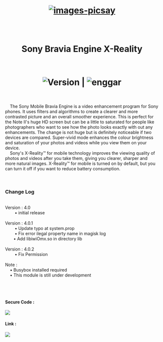 <h1 align="center">
  <a href="https://imgbb.com/"><img src="https://i.ibb.co/QMWW88t/images-picsay.jpg" alt="images-picsay" border="0"></a>
    </h1>
    <br>
    <br>
<h1 align="center"> Sony Bravia Engine X-Reality </h1>
<br>

<h1 align="center">
    <img src="https://img.shields.io/badge/Version-4.0.2-brightgreen.svg"
      alt="Version" />   |    <img src="https://img.shields.io/badge/Enggar-Sulistyo-blue.svg" alt="enggar">
</h1>
<br>
  <br>
&nbsp; &nbsp; The Sony Mobile Bravia Engine is a video enhancement program for Sony phones. It uses filters and algorithms to create a clearer and more contrasted picture and an overall smoother experience.
This is perfect for the Note II's huge HD screen but can be a little to saturated for people like photographers who want to see how the photo looks exactly with out any enhancements.
The change is not huge but is definitely noticeable if two devices are compared. 
Super-vivid mode enhances the colour brightness and saturation of your photos and videos while you view them on your device.
<br>
&nbsp; &nbsp; Sony's X-Reality™ for mobile technology improves the viewing quality of photos and videos after you take them, giving you clearer, sharper and more natural images. X-Reality™ for mobile is turned on by default, but you can turn it off if you want to reduce battery consumption. 
<br>
<br>
<br>
<h3 align="left"> Change Log </h3>
  <br>
Version : 4.0
<br>
&nbsp; &nbsp; &nbsp; &nbsp; • initial release
<br>
<br>
Version : 4.0.1
<br>
&nbsp; &nbsp; &nbsp; &nbsp; • Update typo at system.prop
<br>
&nbsp; &nbsp; &nbsp; &nbsp; • Fix error ilegal property name in magisk log
<br>
&nbsp; &nbsp; &nbsp; &nbsp;• Add libiwiOmx.so in directory lib
  <br>
  <br>
Version : 4.0.2
<br>
&nbsp; &nbsp; &nbsp; &nbsp; • Fix Permission
<br>
<br>
Note :
<br>
&nbsp; &nbsp; • Busybox installed required
<br>
&nbsp; &nbsp; • This module is still under development
<br>
<br>
<br>
<br>
<h4 align="left"> Secure Code :</h4>
<a href="https://github.com/sonyxperiadev" align="center"><img src="https://img.shields.io/badge/Github-Sony_Developer-yellow.svg?style=for-the-badge&logo=github"></a>
<h4 align="left">Link :</h4> <a href="https://github.com/enggarsulistyo/BraviaEngine"><img src="https://img.shields.io/badge/Github-Enggar_Sulistyo-green.svg?style=for-the-badge&logo=github"></a>

